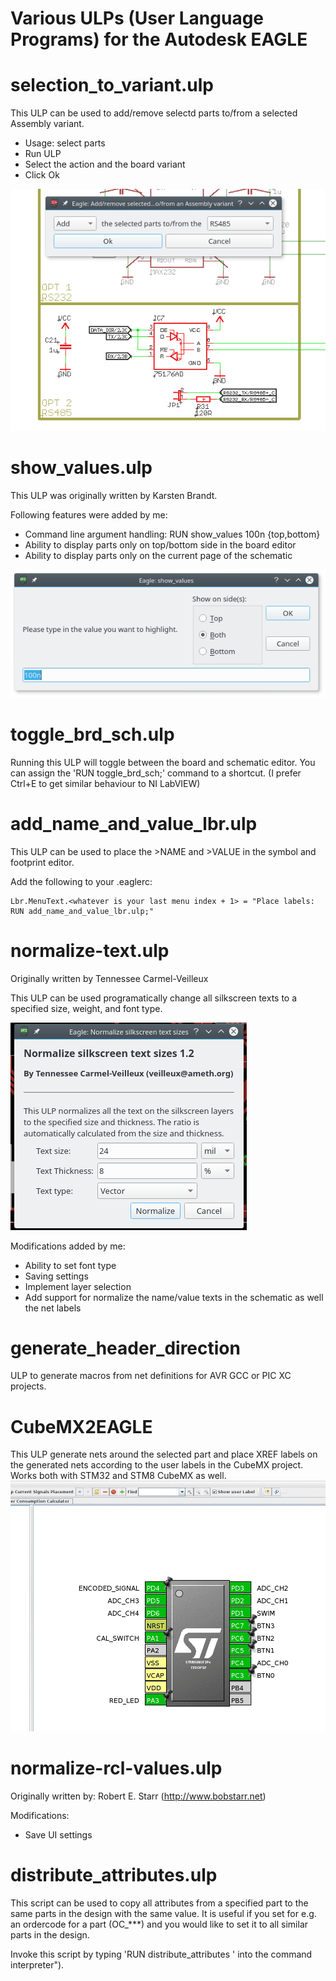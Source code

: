 Various ULPs (User Language Programs) for the Autodesk EAGLE
=============


selection_to_variant.ulp
=============
This ULP can be used to add/remove selectd parts to/from a selected Assembly variant.

* Usage: select parts
* Run ULP
* Select the action and the board variant
* Click Ok

![selection_to_variant](https://raw.githubusercontent.com/martonmiklos/ulps_for_eagle/master/screenshots/selection_to_variant.png "selection_to_variant.ulp in action")

show_values.ulp
=============
This ULP was originally written by Karsten Brandt.

Following features were added by me:
* Command line argument handling: RUN show_values 100n {top,bottom}
* Ability to display parts only on top/bottom side in the board editor
* Ability to display parts only on the current page of the schematic

![show_values_screenshot](https://raw.githubusercontent.com/martonmiklos/ulps_for_eagle/master/screenshots/show_values.png "show_values.ulp in action")

toggle_brd_sch.ulp
=============
Running this ULP will toggle between the board and schematic editor.
You can assign the 'RUN toggle_brd_sch;' command to a shortcut. (I prefer Ctrl+E to get similar behaviour to NI LabVIEW)

add_name_and_value_lbr.ulp
=============
This ULP can be used to place the >NAME and >VALUE in the symbol and footprint editor. 

Add the following to your .eaglerc:
```
Lbr.MenuText.<whatever is your last menu index + 1> = "Place labels: RUN add_name_and_value_lbr.ulp;"
```

normalize-text.ulp
=============
Originally written by Tennessee Carmel-Veilleux

This ULP can be used programatically change all silkscreen texts to a specified size, weight, and font type.

![normalize-text-screenshot](https://raw.githubusercontent.com/martonmiklos/ulps_for_eagle/master/screenshots/normalize-text.png "normalize-text.ulp in action")


Modifications added by me:
* Ability to set font type
* Saving settings
* Implement layer selection
* Add support for normalize the name/value texts in the schematic as well the net labels

generate_header_direction
=============

ULP to generate macros from net definitions for AVR GCC or PIC XC projects.


CubeMX2EAGLE
=============

This ULP generate nets around the selected part and place XREF labels on the generated nets according to the user labels in the CubeMX project.
Works both with STM32 and STM8 CubeMX as well.
![CubeMX2EAGLE-screenshot](https://raw.githubusercontent.com/martonmiklos/ulps_for_eagle/master/screenshots/CubeMX2EAGLE.gif "CubeMX2EAGLE.ulp in action")

normalize-rcl-values.ulp
=============
Originally written by: Robert E. Starr (http://www.bobstarr.net)

Modifications:
- Save UI settings

distribute_attributes.ulp
=============
This script can be used to copy all attributes from a specified part to the same parts in the design with the same value.
It is useful if you set for e.g. an ordercode for a part (OC_***) and you would like to set it to all similar parts in the design.

Invoke this script by typing 'RUN distribute_attributes <REFDES of the source part>' into the command interpreter").
